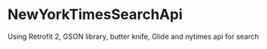 # NewYorkTimesSearchApi
Using Retrofit 2, 
GSON library,
butter knife, 
Glide and 
nytimes api for search
